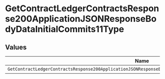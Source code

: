 # GetContractLedgerContractsResponse200ApplicationJSONResponseBodyDataInitialCommits11Type


## Values

| Name                                                                                                          | Value                                                                                                         |
| ------------------------------------------------------------------------------------------------------------- | ------------------------------------------------------------------------------------------------------------- |
| `GetContractLedgerContractsResponse200ApplicationJSONResponseBodyDataInitialCommits11TypePrepaidCommitManual` | PREPAID_COMMIT_MANUAL                                                                                         |
